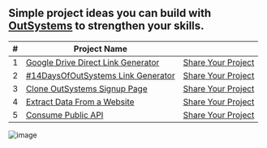 ## Simple project ideas you can build with [OutSystems](https://outsyste.ms/community) to strengthen your skills.

| # | Project Name                                 |                    |
|---|----------------------------------------------|--------------------|
| 1 | [Google Drive Direct Link Generator](https://github.com/yashrajnayak/build-with-outsystems/blob/main/Google%20Drive%20Direct%20Link%20Generator)           | [Share Your Project](https://docs.google.com/forms/d/e/1FAIpQLSdsZdGRQnIW9wE598W38yms-H-rQG9myuvJ9yydnuGMzZL3Rg/viewform?usp=pp_url&entry.479912727=Google%20Drive%20Direct%20Link%20Generator) |
| 2 | [#14DaysOfOutSystems Link Generator](https://github.com/yashrajnayak/build-with-outsystems/blob/main/%2314DaysOfOutSystems%20Challenge%20Link%20Generator) | [Share Your Project](https://docs.google.com/forms/d/e/1FAIpQLSdsZdGRQnIW9wE598W38yms-H-rQG9myuvJ9yydnuGMzZL3Rg/viewform?usp=pp_url&entry.479912727=%2314DaysOfOutSystems%20Challenge%20Link%20Generator) |
| 3 | [Clone OutSystems Signup Page](https://github.com/rafa-cobucci/OutSystems-Low-Code-Exercises/blob/main/Projects/1-Beginner/OutSystemsSignUp.md) | [Share Your Project](https://docs.google.com/forms/d/e/1FAIpQLSdsZdGRQnIW9wE598W38yms-H-rQG9myuvJ9yydnuGMzZL3Rg/viewform?entry.479912727=Clone%20OutSystems%20Signup%20Page) |
| 4 | [Extract Data From a Website](https://github.com/rafa-cobucci/OutSystems-Low-Code-Exercises/blob/main/Projects/2-Intermediate/WebScraping.md) | [Share Your Project](https://docs.google.com/forms/d/e/1FAIpQLSdsZdGRQnIW9wE598W38yms-H-rQG9myuvJ9yydnuGMzZL3Rg/viewform?entry.479912727=Extract+Data+From+a+Website) |
| 5 | [Consume Public API](https://github.com/yashrajnayak/build-with-outsystems/tree/main/Consume%20Public%20API) | [Share Your Project](https://docs.google.com/forms/d/e/1FAIpQLSdsZdGRQnIW9wE598W38yms-H-rQG9myuvJ9yydnuGMzZL3Rg/viewform) |

![image](http://alexandrabowen.weebly.com/uploads/2/7/1/9/27196497/neo-flying_orig.png)
